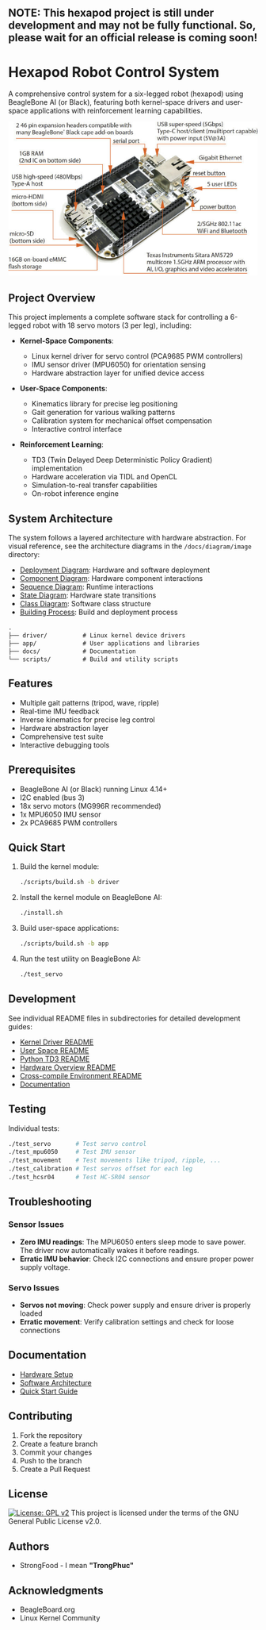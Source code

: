 ## NOTE: This hexapod project is still under development and may not be fully functional. So, please wait for an official release is coming soon!

# Hexapod Robot Control System

A comprehensive control system for a six-legged robot (hexapod) using BeagleBone AI (or Black), featuring both kernel-space drivers and user-space applications with reinforcement learning capabilities.

<p align="center">
  <img src="resource/beagleboneAI/overview.jpg" alt="Hexapod Robot">
</p>

## Project Overview

This project implements a complete software stack for controlling a 6-legged robot with 18 servo motors (3 per leg), including:

- **Kernel-Space Components**:
  - Linux kernel driver for servo control (PCA9685 PWM controllers)
  - IMU sensor driver (MPU6050) for orientation sensing
  - Hardware abstraction layer for unified device access
  
- **User-Space Components**: 
  - Kinematics library for precise leg positioning
  - Gait generation for various walking patterns
  - Calibration system for mechanical offset compensation
  - Interactive control interface

- **Reinforcement Learning**:
  - TD3 (Twin Delayed Deep Deterministic Policy Gradient) implementation
  - Hardware acceleration via TIDL and OpenCL
  - Simulation-to-real transfer capabilities
  - On-robot inference engine

## System Architecture

The system follows a layered architecture with hardware abstraction. For visual reference, see the architecture diagrams in the `/docs/diagram/image` directory:

- [Deployment Diagram](docs/diagram/image/deployment.png): Hardware and software deployment
- [Component Diagram](docs/diagram/image/component.png): Hardware component interactions
- [Sequence Diagram](docs/diagram/image/sequence.png): Runtime interactions
- [State Diagram](docs/diagram/image/state.png): Hardware state transitions
- [Class Diagram](docs/diagram/image/class.png): Software class structure
- [Building Process](docs/diagram/image/building.png): Build and deployment process

```t
.
├── driver/          # Linux kernel device drivers
├── app/             # User applications and libraries
├── docs/            # Documentation
└── scripts/         # Build and utility scripts
```

## Features

- Multiple gait patterns (tripod, wave, ripple)
- Real-time IMU feedback
- Inverse kinematics for precise leg control
- Hardware abstraction layer
- Comprehensive test suite
- Interactive debugging tools

## Prerequisites

- BeagleBone AI (or Black) running Linux 4.14+
- I2C enabled (bus 3)
- 18x servo motors (MG996R recommended)
- 1x MPU6050 IMU sensor
- 2x PCA9685 PWM controllers

## Quick Start

1. Build the kernel module:
   ```bash
   ./scripts/build.sh -b driver
   ```

2. Install the kernel module on BeagleBone AI:
   ```bash
   ./install.sh
   ```

3. Build user-space applications:
   ```bash
   ./scripts/build.sh -b app
   ```

4. Run the test utility on BeagleBone AI:
   ```bash
   ./test_servo
   ```

## Development

See individual README files in subdirectories for detailed development guides:
- [Kernel Driver README](driver/README.md)
- [User Space README](app/README.md)
- [Python TD3 README](pytd3/README.md)
- [Hardware Overview README](hardware/README.md)
- [Cross-compile Environment README](docker/README.md)
- [Documentation](docs/README.md)

## Testing

Individual tests:
```bash
./test_servo       # Test servo control
./test_mpu6050     # Test IMU sensor
./test_movement    # Test movements like tripod, ripple, ...
./test_calibration # Test servos offset for each leg
./test_hcsr04      # Test HC-SR04 sensor
```

## Troubleshooting

### Sensor Issues
- **Zero IMU readings**: The MPU6050 enters sleep mode to save power. The driver now automatically wakes it before readings.
- **Erratic IMU behavior**: Check I2C connections and ensure proper power supply voltage.

### Servo Issues
- **Servos not moving**: Check power supply and ensure driver is properly loaded
- **Erratic movement**: Verify calibration settings and check for loose connections

## Documentation

- [Hardware Setup](docs/overview/hardware.md)
- [Software Architecture](docs/overview/architecture.md)
- [Quick Start Guide](docs/overview/quickstart.md)

## Contributing

1. Fork the repository
2. Create a feature branch
3. Commit your changes
4. Push to the branch
5. Create a Pull Request

## License

[![License: GPL v2](https://img.shields.io/badge/License-GPL%20v2-blue.svg)](LICENSE)
This project is licensed under the terms of the GNU General Public License v2.0.

## Authors

- StrongFood - I mean **"TrongPhuc"**

## Acknowledgments

- BeagleBoard.org
- Linux Kernel Community
